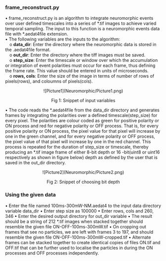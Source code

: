 ### frame_reconstruct.py
•	frame_reconstruct.py is an algorithm to integrate neuromorphic events over user defined timescales into a series of *.tif images to achieve varied temporal sampling. The input to this function is a neuromorphic events data file with *.aedat4file extension.  
•	The following variables are the inputs to the algorithm: <br/>
&emsp;o	**data_dir**: Enter the directory where the neuromorphic data is stored in the .aedat4file format.<br/>
&emsp;o	**out_dir**: Enter the directory where the tiff images must be saved.<br/>
&emsp;o	**step_size**: Enter the timescale or window over which the accumulation or integration of event polarities must occur for each frame, thus defining the frame rate. This value should be entered in units of microseconds.<br/>
&emsp;o	**rows, cols**: Enter the size of the image in terms of number of rows of pixels(rows), and coloumns of pixels(cols).<br/>
<p align="center">![Picture1](Neuromorphic/Picture1.png)<p/>
<p align="center">Fig 1: Snippet of input variables<p/>

•	The code reads the *.aedat4file from the data_dir directory and generates frames by integrating the polarities over a defined timescale(step_size) for every pixel. The polarities are colour coded as green for positive polarity or ON process and red for negative polarity or OFF process. That is, for every positive polarity or ON process, the pixel value for that pixel will increase by one in the green channel, and for every negative polarity or OFF process, the pixel value of that pixel will increase by one in the red channel. This process is repeated for the duration of step_size or timescale, thereby producing an *.tif image frame of either 8-bit depth or 16 -bit(uint8 or uint16 respectively as shown in figure below) depth as defined by the user that is saved in the out_dir directory.
<p align="center">![Picture2](Neuromorphic/Picture2.png)<p/> 
<p align="center">Fig 2: Snippet of choosing bit depth<p/>

### Using the given data
•	Enter the file named 100ms-300mW-NM.aedat4 to the input data directory variable data_dir
•	Enter step size as 100000
•	Enter rows, cols and 260, 346
•	Enter the desired output directory for out_dir variable
•	The result should be a string of 212 *.tif images when stacked together should resemble the given file ON-OFF-100ms-300mW.tif
•	On cropping out frames that see no particles, we are left with frames 3 to 197, and should resemble the given file ON-OFF-100ms-300mW-cropped.tif
•	Alternate frames can be stacked together to create identical copies of files ON.tif and OFF.tif that can be further used to localise the particles in during the ON processes and OFF processes independently.
